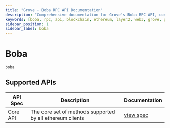 ```yaml
---
title: "Grove - Boba RPC API Documentation"
description: "Comprehensive documentation for Grove's Boba RPC API, covering endpoint details and integration strategies for blockchain developers."
keywords: [boba, rpc, api, blockchain, ethereum, layer2, web3, grove, pocket, pokt]
sidebar_position: 1
sidebar_label: boba
---
```


# Boba

`boba`

## Supported APIs

| API Spec | Description                                               | Documentation                  |
| -------- | --------------------------------------------------------- | ------------------------------ |
| Core API | The core set of methods supported by all ethereum clients | [view spec](../specs/core-api) |
